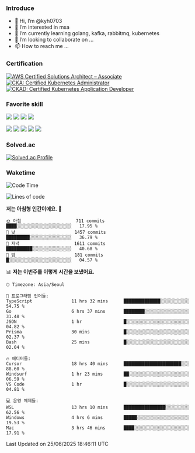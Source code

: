 ### Introduce

<!---
kyh0703/kyh0703 is a ✨ special ✨ repository because its `README.md` (this file) appears on your GitHub profile.
You can click the Preview link to take a look at your changes.
--->

- 👋 Hi, I’m @kyh0703
- 👀 I’m interested in msa
- 🌱 I’m currently learning golang, kafka, rabbitmq, kubernetes
- 💞️ I’m looking to collaborate on ...
- 📫 How to reach me ...

### Certification

<!--START_SECTION:badges-->
[![AWS Certified Solutions Architect – Associate](https://images.credly.com/size/110x110/images/0e284c3f-5164-4b21-8660-0d84737941bc/image.png)](http://www.credly.com/badges/09892086-1381-46b2-bf2d-b67c96fef65f "AWS Certified Solutions Architect – Associate")
[![CKA: Certified Kubernetes Administrator](https://images.credly.com/size/110x110/images/8b8ed108-e77d-4396-ac59-2504583b9d54/cka_from_cncfsite__281_29.png)](http://www.credly.com/badges/fdcd089e-c598-4c77-8383-73de53513b4b "CKA: Certified Kubernetes Administrator")
[![CKAD: Certified Kubernetes Application Developer](https://images.credly.com/size/110x110/images/cc8adc83-1dc6-4d57-8e20-22171247e052/blob)](http://www.credly.com/badges/d01db81e-fc4f-489b-bd4f-3439d9fe33aa "CKAD: Certified Kubernetes Application Developer")
<!--END_SECTION:badges-->

### Favorite skill

<img src="https://img.shields.io/badge/C-000000?style=flat&logo=c&logoColor=A8B9CC" /> <img src="https://img.shields.io/badge/C++-000000?style=flat&logo=c%2B%2B&logoColor=00599C" /> <img src="https://img.shields.io/badge/Go-000000?style=flat&logo=go&logoColor=00ADD8" /> <img src="https://img.shields.io/badge/nodejs-000000?style=flat&logo=node.js&logoColor=A8B9CC" />

<img src="https://img.shields.io/badge/Docker-000000?style=flat&logo=docker&logoColor=2496ED"/> <img src="https://img.shields.io/badge/Kubernetes-000000?style=flat&logo=kubernetes&logoColor=326CE5"/> <img src="https://img.shields.io/badge/rancher-000000?style=flat&logo=rancher&logoColor=0075A8"/> <img src="https://img.shields.io/badge/harbor-000000?style=flat&logo=harbor&logoColor=60B932"/> <img src="https://img.shields.io/badge/ceph-000000?style=flat&logo=ceph&logoColor=EF5C55"/>

### Solved.ac

[![Solved.ac Profile](http://mazassumnida.wtf/api/generate_badge?boj=kyh0703)](https://solved.ac/kyh0703)

### Waketime

<!--START_SECTION:waka-->
![Code Time](http://img.shields.io/badge/Code%20Time-4%2C349%20hrs%2056%20mins-blue)

![Lines of code](https://img.shields.io/badge/%EC%A0%80%EB%8A%94%20%EC%97%AC%ED%83%9C%EA%B9%8C%EC%A7%80%20-7.3%20million%20%EC%A4%84%EC%9D%98%20%EC%BD%94%EB%93%9C%EB%A5%BC%20%EC%9E%91%EC%84%B1%ED%96%88%EC%96%B4%EC%9A%94.-blue)

**저는 아침형 인간이에요. 🐤** 

```text
🌞 아침                     711 commits         ████░░░░░░░░░░░░░░░░░░░░░   17.95 % 
🌆 낮　                     1457 commits        █████████░░░░░░░░░░░░░░░░   36.79 % 
🌃 저녁                     1611 commits        ██████████░░░░░░░░░░░░░░░   40.68 % 
🌙 밤　                     181 commits         █░░░░░░░░░░░░░░░░░░░░░░░░   04.57 % 
```


📊 **저는 이번주를 이렇게 시간을 보냈어요.** 

```text
🕑︎ Timezone: Asia/Seoul

💬 프로그래밍 언어들: 
TypeScript               11 hrs 32 mins      ██████████████░░░░░░░░░░░   54.75 % 
Go                       6 hrs 37 mins       ████████░░░░░░░░░░░░░░░░░   31.48 % 
JSON                     1 hr                █░░░░░░░░░░░░░░░░░░░░░░░░   04.82 % 
Prisma                   30 mins             █░░░░░░░░░░░░░░░░░░░░░░░░   02.37 % 
Bash                     25 mins             █░░░░░░░░░░░░░░░░░░░░░░░░   02.04 % 

🔥 에디터들: 
Cursor                   18 hrs 40 mins      ██████████████████████░░░   88.60 % 
Windsurf                 1 hr 23 mins        ██░░░░░░░░░░░░░░░░░░░░░░░   06.59 % 
VS Code                  1 hr                █░░░░░░░░░░░░░░░░░░░░░░░░   04.81 % 

💻 운영 체제들: 
WSL                      13 hrs 10 mins      ████████████████░░░░░░░░░   62.56 % 
Windows                  4 hrs 6 mins        █████░░░░░░░░░░░░░░░░░░░░   19.53 % 
Mac                      3 hrs 46 mins       ████░░░░░░░░░░░░░░░░░░░░░   17.91 % 
```


 Last Updated on 25/06/2025 18:46:11 UTC
<!--END_SECTION:waka-->
